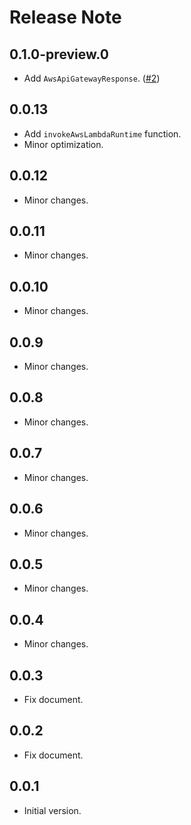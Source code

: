 # Release Note

## 0.1.0-preview.0

- Add `AwsApiGatewayResponse`. ([#2](https://github.com/myConsciousness/aws-lambda-dart-runtime-ns/pull/2))

## 0.0.13

- Add `invokeAwsLambdaRuntime` function.
- Minor optimization.

## 0.0.12

- Minor changes.

## 0.0.11

- Minor changes.

## 0.0.10

- Minor changes.

## 0.0.9

- Minor changes.

## 0.0.8

- Minor changes.

## 0.0.7

- Minor changes.

## 0.0.6

- Minor changes.

## 0.0.5

- Minor changes.

## 0.0.4

- Minor changes.

## 0.0.3

- Fix document.

## 0.0.2

- Fix document.

## 0.0.1

- Initial version.
